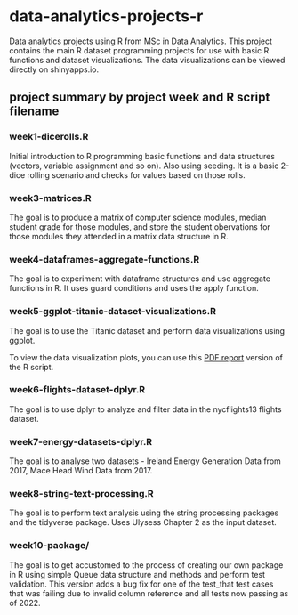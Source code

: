 # data-analytics-projects-r
Data analytics projects using R from MSc in Data Analytics. This project contains the main R dataset programming projects for use with basic R functions
and dataset visualizations. The data visualizations can be viewed directly on shinyapps.io.

## project summary by project week and R script filename

### week1-dicerolls.R
Initial introduction to R programming basic functions and data structures (vectors, variable assignment and so on). Also using seeding. 
It is a basic 2-dice rolling scenario and checks for values based on those rolls.

### week3-matrices.R
The goal is to produce a matrix of computer science modules, median student grade for those modules, 
and store the student obervations for those modules they attended in a matrix data structure in R.

### week4-dataframes-aggregate-functions.R
The goal is to experiment with dataframe structures and use aggregate functions in R. It uses guard conditions and uses the apply function.

### week5-ggplot-titanic-dataset-visualizations.R
The goal is to use the Titanic dataset and perform data visualizations using ggplot.

To view the data visualization plots, you can use this [PDF report](https://1drv.ms/b/s!Alcoa8KLVJaoiLUm2-0Y72mJDnTzIw?e=dKAb40) version of the R script.

### week6-flights-dataset-dplyr.R
The goal is to use dplyr to analyze and filter data in the nycflights13 flights dataset.

### week7-energy-datasets-dplyr.R
The goal is to analyse two datasets - Ireland Energy Generation Data from 2017, Mace Head Wind Data from 2017.

### week8-string-text-processing.R
The goal is to perform text analysis using the string processing packages and the tidyverse package. Uses Ulysess Chapter 2 as the input dataset.

### week10-package/
The goal is to get accustomed to the process of creating our own package in R using simple Queue data structure and methods and perform test validation.
This version adds a bug fix for one of the test_that test cases that was failing due to invalid column reference and all tests now passing as of 2022.
